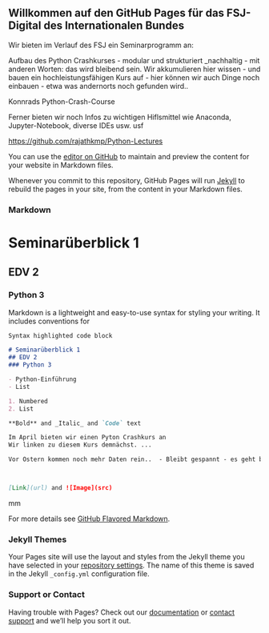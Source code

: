 ## Willkommen auf den GitHub Pages für das FSJ-Digital des Internationalen Bundes 


Wir bieten im Verlauf des FSJ ein Seminarprogramm an: 



Aufbau des Python Crashkurses - modular und strukturiert _nachhaltig - mit anderen Worten: das wird bleibend sein.
Wir akkumulieren hier wissen - und bauen ein hochleistungsfähigen Kurs auf -
hier können wir auch Dinge noch einbauen - etwa was andernorts noch gefunden wird..


Konnrads Python-Crash-Course 





Ferner bieten wir noch Infos zu 
wichtigen Hiflsmittel wie Anaconda, Jupyter-Notebook, diverse IDEs usw. usf 

https://github.com/rajathkmp/Python-Lectures


You can use the [editor on GitHub](https://github.com/fsj-digital/FSJ-Digital/edit/gh-pages/index.md) to maintain and preview the content for your website in Markdown files.

Whenever you commit to this repository, GitHub Pages will run [Jekyll](https://jekyllrb.com/) to rebuild the pages in your site, from the content in your Markdown files.

### Markdown

# Seminarüberblick 1
## EDV 2
### Python 3

Markdown is a lightweight and easy-to-use syntax for styling your writing. It includes conventions for

```markdown
Syntax highlighted code block

# Seminarüberblick 1
## EDV 2
### Python 3

- Python-Einführung
- List

1. Numbered
2. List

**Bold** and _Italic_ and `Code` text

Im April bieten wir einen Pyton Crashkurs an 
Wir linken zu diesem Kurs demnächst. ...  

Vor Ostern kommen noch mehr Daten rein..  - Bleibt gespannt - es geht bald los ;)



[Link](url) and ![Image](src)
```


mm


For more details see [GitHub Flavored Markdown](https://guides.github.com/features/mastering-markdown/).

### Jekyll Themes

Your Pages site will use the layout and styles from the Jekyll theme you have selected in your [repository settings](https://github.com/fsj-digital/FSJ-Digital/settings). The name of this theme is saved in the Jekyll `_config.yml` configuration file.

### Support or Contact

Having trouble with Pages? Check out our [documentation](https://docs.github.com/categories/github-pages-basics/) or [contact support](https://support.github.com/contact) and we’ll help you sort it out.

